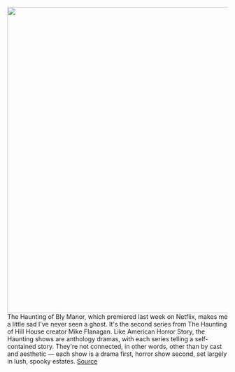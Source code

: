 <img src='https://cdn.vox-cdn.com/thumbor/KqM-HZ2CpS1L2NbNTgpY2Upiz9U=/0x0:3600x2400/1200x800/filters:focal(1512x912:2088x1488)/cdn.vox-cdn.com/uploads/chorus_image/image/67638002/HOBM_Unit_06895R.0.jpg' width='700px' /><br/>
The Haunting of Bly Manor, which premiered last week on Netflix, makes me a little sad I've never seen a ghost. It's the second series from The Haunting of Hill House creator Mike Flanagan. Like American Horror Story, the Haunting shows are anthology dramas, with each series telling a self-contained story. They're not connected, in other words, other than by cast and aesthetic — each show is a drama first, horror show second, set largely in lush, spooky estates.
<a href='https://www.theverge.com/2020/10/15/21517883/haunting-of-bly-manor-mike-flanagan-henry-james'> Source <a/>